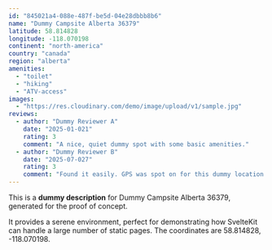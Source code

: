 ```yaml
---
id: "845021a4-088e-487f-be5d-04e28dbbb8b6"
name: "Dummy Campsite Alberta 36379"
latitude: 58.814828
longitude: -118.070198
continent: "north-america"
country: "canada"
region: "alberta"
amenities:
  - "toilet"
  - "hiking"
  - "ATV-access"
images:
  - "https://res.cloudinary.com/demo/image/upload/v1/sample.jpg"
reviews:
  - author: "Dummy Reviewer A"
    date: "2025-01-021"
    rating: 3
    comment: "A nice, quiet dummy spot with some basic amenities."
  - author: "Dummy Reviewer B"
    date: "2025-07-027"
    rating: 3
    comment: "Found it easily. GPS was spot on for this dummy location."
---
```


This is a **dummy description** for Dummy Campsite Alberta 36379, generated for the proof of concept.

It provides a serene environment, perfect for demonstrating how SvelteKit can handle a large number of static pages. The coordinates are 58.814828, -118.070198.
